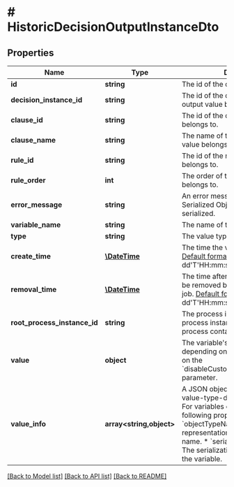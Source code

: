 # # HistoricDecisionOutputInstanceDto

## Properties

Name | Type | Description | Notes
------------ | ------------- | ------------- | -------------
**id** | **string** | The id of the decision output value. | [optional]
**decision_instance_id** | **string** | The id of the decision instance the output value belongs to. | [optional]
**clause_id** | **string** | The id of the clause the output value belongs to. | [optional]
**clause_name** | **string** | The name of the clause the output value belongs to. | [optional]
**rule_id** | **string** | The id of the rule the output value belongs to. | [optional]
**rule_order** | **int** | The order of the rule the output value belongs to. | [optional]
**error_message** | **string** | An error message in case a Java Serialized Object could not be de-serialized. | [optional]
**variable_name** | **string** | The name of the output variable. | [optional]
**type** | **string** | The value type of the variable. | [optional]
**create_time** | [**\DateTime**](\DateTime.md) | The time the variable was inserted.  [Default format](https://docs.camunda.org/manual/latest/reference/rest/overview/date-format/) &#x60;yyyy-MM-dd&#39;T&#39;HH:mm:ss.SSSZ&#x60;. | [optional]
**removal_time** | [**\DateTime**](\DateTime.md) | The time after which the entry should be removed by the History Cleanup job. [Default format](https://docs.camunda.org/manual/latest/reference/rest/overview/date-format/) &#x60;yyyy-MM-dd&#39;T&#39;HH:mm:ss.SSSZ&#x60;. | [optional]
**root_process_instance_id** | **string** | The process instance id of the root process instance that initiated the process containing this entry. | [optional]
**value** | **object** | The variable&#39;s value. Value differs depending on the variable&#39;s type and on the &#x60;disableCustomObjectDeserialization&#x60; parameter. | [optional]
**value_info** | **array<string,object>** | A JSON object containing additional, value-type-dependent properties.  For variables of type &#x60;Object&#x60;, the following properties are returned:  * &#x60;objectTypeName&#x60;: A string representation of the object&#39;s type name.  * &#x60;serializationDataFormat&#x60;: The serialization format used to store the variable. | [optional]

[[Back to Model list]](../../README.md#models) [[Back to API list]](../../README.md#endpoints) [[Back to README]](../../README.md)
